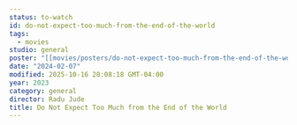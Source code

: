 ```yaml
---
status: to-watch
id: do-not-expect-too-much-from-the-end-of-the-world
tags:
  - movies
studio: general
poster: "[[movies/posters/do-not-expect-too-much-from-the-end-of-the-world.jpg]]"
date: "2024-02-07"
modified: 2025-10-16 20:08:18 GMT-04:00
year: 2023
category: general
director: Radu Jude
title: Do Not Expect Too Much from the End of the World
---
```

